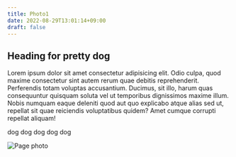 ```yaml
---
title: Photo1
date: 2022-08-29T13:01:14+09:00
draft: false
---
```


## Heading for pretty dog

Lorem ipsum dolor sit amet consectetur adipisicing elit. Odio culpa, quod maxime consectetur sint autem rerum quae debitis reprehenderit. Perferendis totam voluptas accusantium. Ducimus, sit illo, harum quas consequuntur quisquam soluta vel ut temporibus dignissimos maxime illum. Nobis numquam eaque deleniti quod aut quo explicabo atque alias sed ut, repellat sit quae reiciendis voluptatibus quidem? Amet cumque corrupti repellat aliquam!

dog dog dog dog dog

![Page photo](/hugo-dog.jpg)

